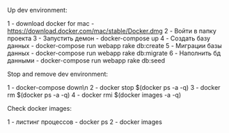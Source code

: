 Up dev environment:

1  - download docker for mac - https://download.docker.com/mac/stable/Docker.dmg
2 - Войти в папку проекта
3 - Запустить демон - docker-compose up
4 - Создать базу данных - docker-compose run webapp rake db:create
5 - Миграции базы данных - docker-compose run webapp rake db:migrate
6 - Наполнить бд данными - docker-compose run webapp rake db:seed

Stop and remove dev environment:

1 - docker-compose down\n
2 - docker stop $(docker ps -a -q)
3 - docker rm $(docker ps -a -q)
4 - docker rmi $(docker images -a -q)

Check docker images:

1 - листинг процессов - docker ps
2 - docker images
